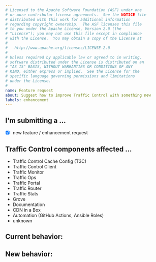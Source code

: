 ```yaml
---
# Licensed to the Apache Software Foundation (ASF) under one
# or more contributor license agreements.  See the NOTICE file
# distributed with this work for additional information
# regarding copyright ownership.  The ASF licenses this file
# to you under the Apache License, Version 2.0 (the
# "License"); you may not use this file except in compliance
# with the License.  You may obtain a copy of the License at
#
#   http://www.apache.org/licenses/LICENSE-2.0
#
# Unless required by applicable law or agreed to in writing,
# software distributed under the License is distributed on an
# "AS IS" BASIS, WITHOUT WARRANTIES OR CONDITIONS OF ANY
# KIND, either express or implied.  See the License for the
# specific language governing permissions and limitations
# under the License.
#
name: Feature request
about: Suggest how to improve Traffic Control with something new
labels: enhancement
---
```

<!--
************ STOP!! ************
If this issue identifies a security vulnerability, DO NOT submit it! Instead, contact
the Apache Traffic Control Security Team at security@trafficcontrol.apache.org and follow the
guidelines at https://apache.org/security regarding vulnerability disclosure.

- For *SUPPORT QUESTIONS*, use the #traffic-control channel on the ASF slack (https://s.apache.org/slack-invite)
or the Traffic Control Users mailing list (send an email to users-subscribe@trafficcontrol.apache.org to subscribe).
- Before submitting, please **SEARCH GITHUB** for a similar issue or PR
    * https://github.com/apache/trafficcontrol/issues
    * https://github.com/apache/trafficcontrol/pulls
-->

## I'm submitting a ...
<!-- Do not submit a security vulnerability here - see above security vulnerability info -->
- [x] new feature / enhancement request
<!-- Please do not submit support requests here - see above-->

## Traffic Control components affected ...
<!-- delete all those that don't apply -->
- Traffic Control Cache Config (T3C)
- Traffic Control Client <!-- Please specify which (Python, Go, or Java) -->
- Traffic Monitor
- Traffic Ops
- Traffic Portal
- Traffic Router
- Traffic Stats
- Grove
- Documentation
- CDN in a Box
- Automation (GitHub Actions, Ansible Roles)
- unknown

## Current behavior:
<!-- Describe how current ATC features are insufficient. -->


## New behavior:
<!-- Describe how the feature would improve Traffic Control -->

